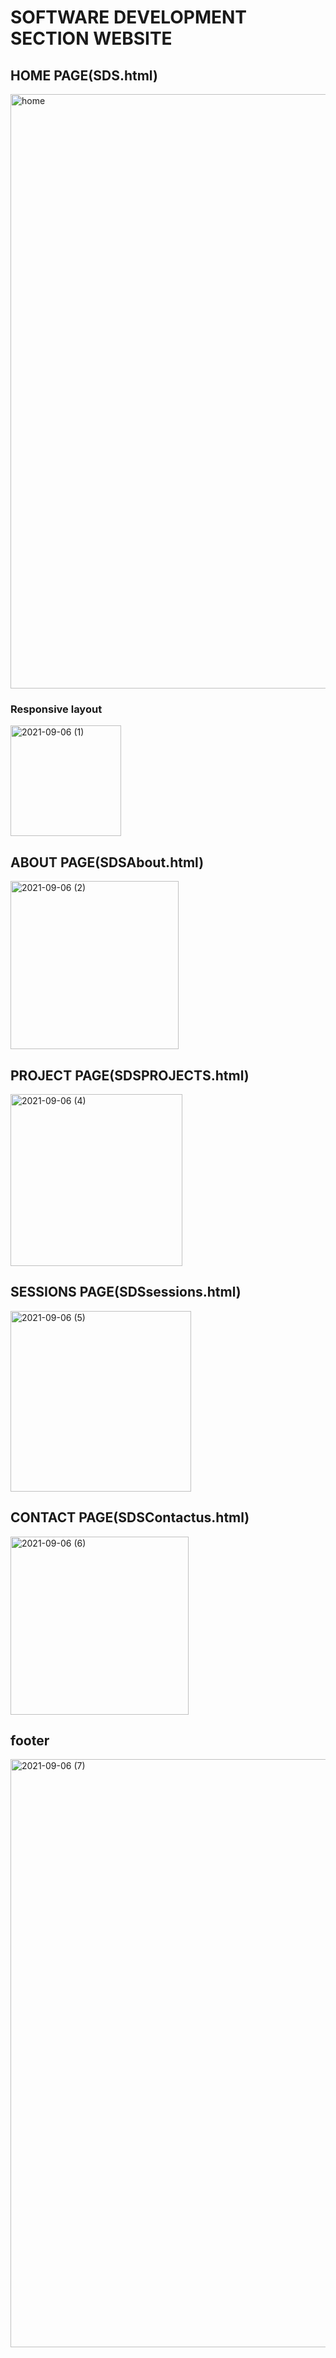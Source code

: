 # SOFTWARE DEVELOPMENT SECTION WEBSITE
## HOME PAGE(SDS.html)
<img width="951" alt="home" src="https://user-images.githubusercontent.com/82633814/132221902-f22dcc36-c0f9-427b-8cac-505f19e1e7f7.png">


### Responsive layout ###

<img width="177" alt="2021-09-06 (1)" src="https://user-images.githubusercontent.com/82633814/132222382-19fa7751-1fd3-4bb9-b33c-167c9d61f39f.png">


## ABOUT PAGE(SDSAbout.html)
<img width="269" alt="2021-09-06 (2)" src="https://user-images.githubusercontent.com/82633814/132223220-886dd99e-7467-42a4-bdae-5653b4a9d24a.png">

## PROJECT PAGE(SDSPROJECTS.html)
<img width="275" alt="2021-09-06 (4)" src="https://user-images.githubusercontent.com/82633814/132223705-8aa9705e-660a-4f1c-af85-148f8e60431e.png">

## SESSIONS PAGE(SDSsessions.html)
<img width="289" alt="2021-09-06 (5)" src="https://user-images.githubusercontent.com/82633814/132224045-e18126b9-052f-49bd-b1ba-1627afd0db3e.png">

## CONTACT PAGE(SDSContactus.html)
<img width="285" alt="2021-09-06 (6)" src="https://user-images.githubusercontent.com/82633814/132224589-42d85283-aef0-4890-8713-bc2931050059.png">

## footer
<img width="941" alt="2021-09-06 (7)" src="https://user-images.githubusercontent.com/82633814/132225885-c5e833be-be76-4166-afc5-f85b6d2720c2.png">

